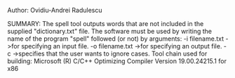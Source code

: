 Author: Ovidiu-Andrei Radulescu
 
SUMMARY:
The spell tool outputs words that are not included in the supplied "dictionary.txt" file.
The software must be used by writing the name of the program "spell" followed (or not) by arguments:
-i filename.txt ->for specifying an input file.
-o filename.txt ->for specifying an output file.
-c ->specifies that the user wants to ignore cases.
Tool chain used for building: Microsoft (R) C/C++ Optimizing Compiler Version 19.00.24215.1 for x86
 
 
